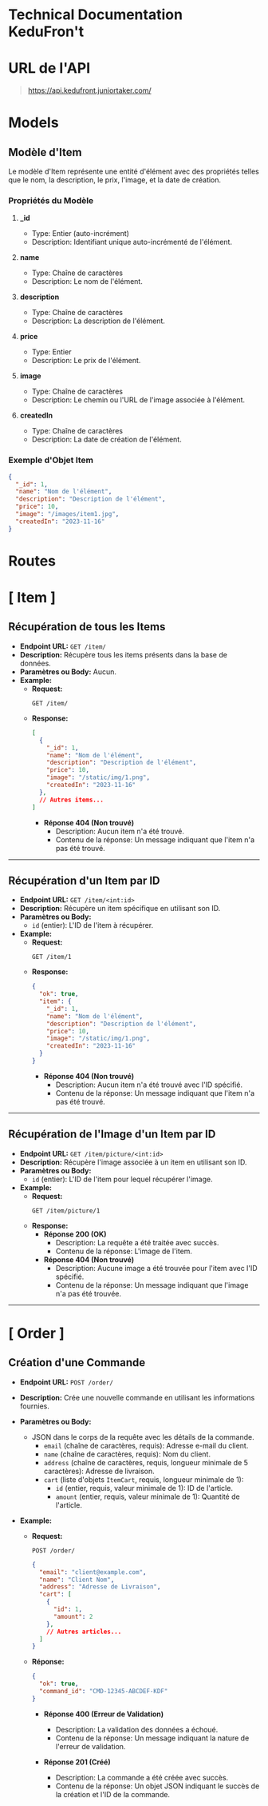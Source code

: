 # Technical Documentation KeduFron't

# URL de l'API

> https://api.kedufront.juniortaker.com/

# Models

## Modèle d'Item

Le modèle d'Item représente une entité d'élément avec des propriétés telles que le nom, la description, le prix, l'image, et la date de création.

### Propriétés du Modèle

1. **_id**
   - Type: Entier (auto-incrément)
   - Description: Identifiant unique auto-incrémenté de l'élément.

2. **name**
   - Type: Chaîne de caractères
   - Description: Le nom de l'élément.

3. **description**
   - Type: Chaîne de caractères
   - Description: La description de l'élément.

4. **price**
   - Type: Entier
   - Description: Le prix de l'élément.

5. **image**
   - Type: Chaîne de caractères
   - Description: Le chemin ou l'URL de l'image associée à l'élément.

6. **createdIn**
   - Type: Chaîne de caractères
   - Description: La date de création de l'élément.

### Exemple d'Objet Item

```json
{
  "_id": 1,
  "name": "Nom de l'élément",
  "description": "Description de l'élément",
  "price": 10,
  "image": "/images/item1.jpg",
  "createdIn": "2023-11-16"
}
```

# Routes

# [ Item ]

## Récupération de tous les Items

- **Endpoint URL:** `GET /item/`
- **Description:** Récupère tous les items présents dans la base de données.
- **Paramètres ou Body:** Aucun.
- **Example:**
  - **Request:**
    ```http
    GET /item/
    ```
  - **Response:**
    ```json
    [
      {
        "_id": 1,
        "name": "Nom de l'élément",
        "description": "Description de l'élément",
        "price": 10,
        "image": "/static/img/1.png",
        "createdIn": "2023-11-16"
      },
      // Autres items...
    ]
    ```
    - **Réponse 404 (Non trouvé)**
      - Description: Aucun item n'a été trouvé.
      - Contenu de la réponse: Un message indiquant que l'item n'a pas été trouvé.

---

## Récupération d'un Item par ID

- **Endpoint URL:** `GET /item/<int:id>`
- **Description:** Récupère un item spécifique en utilisant son ID.
- **Paramètres ou Body:**
  - `id` (entier): L'ID de l'item à récupérer.
- **Example:**
  - **Request:**
    ```http
    GET /item/1
    ```
  - **Response:**
    ```json
    {
      "ok": true,
      "item": {
        "_id": 1,
        "name": "Nom de l'élément",
        "description": "Description de l'élément",
        "price": 10,
        "image": "/static/img/1.png",
        "createdIn": "2023-11-16"
      }
    }
    ```
    - **Réponse 404 (Non trouvé)**
      - Description: Aucun item n'a été trouvé avec l'ID spécifié.
      - Contenu de la réponse: Un message indiquant que l'item n'a pas été trouvé.

---

## Récupération de l'Image d'un Item par ID

- **Endpoint URL:** `GET /item/picture/<int:id>`
- **Description:** Récupère l'image associée à un item en utilisant son ID.
- **Paramètres ou Body:**
  - `id` (entier): L'ID de l'item pour lequel récupérer l'image.
- **Example:**
  - **Request:**
    ```http
    GET /item/picture/1
    ```
  - **Response:**
    - **Réponse 200 (OK)**
      - Description: La requête a été traitée avec succès.
      - Contenu de la réponse: L'image de l'item.
    - **Réponse 404 (Non trouvé)**
      - Description: Aucune image a été trouvée pour l'item avec l'ID spécifié.
      - Contenu de la réponse: Un message indiquant que l'image n'a pas été trouvée.

---

# [ Order ]


## Création d'une Commande

- **Endpoint URL:** `POST /order/`
- **Description:** Crée une nouvelle commande en utilisant les informations fournies.
- **Paramètres ou Body:**
  - JSON dans le corps de la requête avec les détails de la commande.
    - `email` (chaîne de caractères, requis): Adresse e-mail du client.
    - `name` (chaîne de caractères, requis): Nom du client.
    - `address` (chaîne de caractères, requis, longueur minimale de 5 caractères): Adresse de livraison.
    - `cart` (liste d'objets `ItemCart`, requis, longueur minimale de 1):
      - `id` (entier, requis, valeur minimale de 1): ID de l'article.
      - `amount` (entier, requis, valeur minimale de 1): Quantité de l'article.

- **Example:**
  - **Request:**
    ```http
    POST /order/
    ```
    ```json
    {
      "email": "client@example.com",
      "name": "Client Nom",
      "address": "Adresse de Livraison",
      "cart": [
        {
          "id": 1,
          "amount": 2
        },
        // Autres articles...
      ]
    }
    ```
  - **Réponse:**
    ```json
    {
      "ok": true,
      "command_id": "CMD-12345-ABCDEF-KDF"
    }
    ```

    - **Réponse 400 (Erreur de Validation)**
      - Description: La validation des données a échoué.
      - Contenu de la réponse: Un message indiquant la nature de l'erreur de validation.

    - **Réponse 201 (Créé)**
      - Description: La commande a été créée avec succès.
      - Contenu de la réponse: Un objet JSON indiquant le succès de la création et l'ID de la commande.

